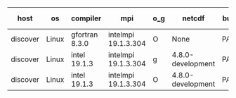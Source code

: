 

| host     | os       | compiler                              | mpi                      | o_g        | netcdf        | build       | u_pass          | u_fail          | s_pass            | s_fail            | e_pass             | e_fail             | nuopc_pass       | nuopc_fail       | artifacts link          |
|----------|----------|---------------------------------------|--------------------------|------------|---------------|-------------|-----------------|-----------------|-------------------|-------------------|--------------------|--------------------|------------------|------------------|-------------------------|
| discover | Linux | gfortran 8.3.0 | intelmpi 19.1.3.304  | O | None  | PASS | None | None | None | None | None | None | None | None | <a href="https://github.com/esmf-org/esmf-test-artifacts/tree/18862581bff87d341614a2300393f16499d3f38e/feature_hconfig/gfortran/8.3.0/O/intelmpi/19.1.3.304" target="_blank">1886258</a> | 
| discover | Linux | intel 19.1.3 | intelmpi 19.1.3.304  | g | 4.8.0-development  | PASS | None | None | None | None | None | None | None | None | <a href="https://github.com/esmf-org/esmf-test-artifacts/tree/8e89cde0e9f44c5b049751018907c7b92d1ce1d3/feature_hconfig/intel/19.1.3/g/intelmpi/19.1.3.304" target="_blank">8e89cde</a> | 
| discover | Linux | intel 19.1.3 | intelmpi 19.1.3.304  | O | 4.8.0-development  | PASS | None | None | None | None | None | None | None | None | <a href="https://github.com/esmf-org/esmf-test-artifacts/tree/839178e9a65d7fb7bb15788729bb0edecfbe737a/feature_hconfig/intel/19.1.3/O/intelmpi/19.1.3.304" target="_blank">839178e</a> | 
